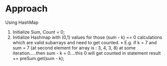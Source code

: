 # Approach
Using HashMap
1. Initialize Sum, Count = 0;
2. Initialize Hashmap with (0,1) values for those (sum - k) == 0 calculations which are valid subarrays and need to get counted. 
    • E.g. if k = 7 and sum = 7 (at second element for array is : 3, 4, 3, 8) at some iteration.....then sum - k = 0....this 0 will get counted in statement result += preSum.get(sum - k);
